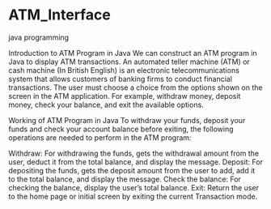 # ATM_Interface
java programming


Introduction to ATM Program in Java
We can construct an ATM program in Java to display ATM transactions. An automated teller machine (ATM) or cash machine (In British English) is an electronic telecommunications system that allows customers of banking firms to conduct financial transactions. The user must choose a choice from the options shown on the screen in the ATM application. For example, withdraw money, deposit money, check your balance, and exit the available options.

Working of ATM Program in Java
To withdraw your funds, deposit your funds and check your account balance before exiting, the following operations are needed to perform in the ATM program:

Withdraw: For withdrawing the funds, gets the withdrawal amount from the user, deduct it from the total balance, and display the message.
Deposit: For depositing the funds, gets the deposit amount from the user to add, add it to the total balance, and display the message.
Check the balance: For checking the balance, display the user’s total balance.
Exit: Return the user to the home page or initial screen by exiting the current Transaction mode.
